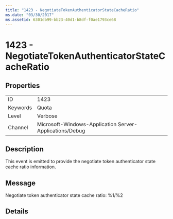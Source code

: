 ```yaml
---
title: "1423 - NegotiateTokenAuthenticatorStateCacheRatio"
ms.date: "03/30/2017"
ms.assetid: 6301db99-bb23-40d1-b8df-f0ae1793ce68
---
```

# 1423 - NegotiateTokenAuthenticatorStateCacheRatio
## Properties  
  
|||  
|-|-|  
|ID|1423|  
|Keywords|Quota|  
|Level|Verbose|  
|Channel|Microsoft-Windows-Application Server-Applications/Debug|  
  
## Description  
 This event is emitted to provide the negotiate token authenticator state cache ratio information.  
  
## Message  
 Negotiate token authenticator state cache ratio: %1/%2  
  
## Details
